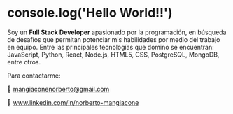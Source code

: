 # console.log('Hello World!!')

Soy un **Full Stack Developer** apasionado por la programación, en búsqueda de desafíos que permitan potenciar mis habilidades por medio del trabajo en equipo. Entre las principales tecnologías que domino se encuentran: JavaScript, Python, React, Node.js, HTML5, CSS, PostgreSQL, MongoDB, entre otros.

Para contactarme:

:email: mangiaconenorberto@gmail.com

:link: www.linkedin.com/in/norberto-mangiacone

